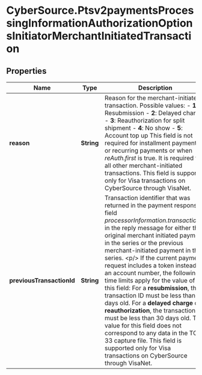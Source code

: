 # CyberSource.Ptsv2paymentsProcessingInformationAuthorizationOptionsInitiatorMerchantInitiatedTransaction

## Properties
Name | Type | Description | Notes
------------ | ------------- | ------------- | -------------
**reason** | **String** | Reason for the merchant-initiated transaction. Possible values:   - **1**: Resubmission  - **2**: Delayed charge  - **3**: Reauthorization for split shipment  - **4**: No show  - **5**: Account top up  This field is not required for installment payments or recurring payments or when _reAuth.first_ is true. It is required for all other merchant-initiated transactions. This field is supported only for Visa transactions on CyberSource through VisaNet.  | [optional] 
**previousTransactionId** | **String** | Transaction identifier that was returned in the payment response field _processorInformation.transactionID_ in the reply message for either the original merchant initiated payment in the series or the previous merchant-initiated payment in the series. &lt;p/&gt; If the current payment request includes a token instead of an account number, the following time limits apply for the value of this field:  For a **resubmission**, the transaction ID must be less than 14 days old.  For a **delayed charge** or **reauthorization**, the transaction ID must be less than 30 days old.  The value for this field does not correspond to any data in the TC 33 capture file. This field is supported only for Visa transactions on CyberSource through VisaNet.  | [optional] 


